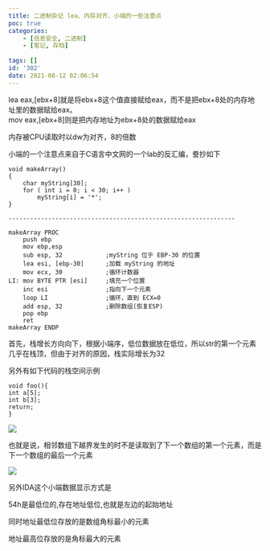 ```yaml
---
title: 二进制杂记 lea、内存对齐、小端的一些注意点
poc: true
categories:
    - [信息安全, 二进制]
    - [笔记, 存档]
    
tags: []
id: '302'
date: 2021-08-12 02:06:54
---
```


lea eax,\[ebx+8\]就是将ebx+8这个值直接赋给eax，而不是把ebx+8处的内存地址里的数据赋给eax。  
mov eax,\[ebx+8\]则是把内存地址为ebx+8处的数据赋给eax

内存被CPU读取时以dw为对齐，8的倍数

小端的一个注意点来自于C语言中文网的一个lab的反汇编，誊抄如下

```
void makeArray()
{
    char myString[30];
    for ( int i = 0; i < 30; i++ )
        myString[i] = '*';
}

---------------------------------------------------------------

makeArray PROC
    push ebp
    mov ebp,esp
    sub esp, 32            ;myString 位于 EBP-30 的位置
    lea esi, [ebp-30]      ;加载 myString 的地址
    mov ecx, 30            ;循环计数器
LI: mov BYTE PTR [esi]     ;填充一个位置
    inc esi                ;指向下一个元素
    loop LI                ;循环，直到 ECX=0
    add esp, 32            ;删除数组(恢复ESP)
    pop ebp
    ret
makeArray ENDP
```

首先，栈增长方向向下，根据小端序，低位数据放在低位，所以str的第一个元素几乎在栈顶，但由于对齐的原因，栈实际增长为32

另外有如下代码的栈空间示例

```
void foo(){
int a[5];
int b[3];
return;
}
```

![](https://raw.githubusercontent.com/Valkierja/ALLPIC/main/img/202303181056110.png)

也就是说，相邻数组下越界发生的时不是读取到了下一个数组的第一个元素，而是下一个数组的最后一个元素

![](https://raw.githubusercontent.com/Valkierja/ALLPIC/main/img/202303181055415.png)

另外IDA这个小端数据显示方式是

54h是最低位的,存在地址低位,也就是左边的起始地址

同时地址最低位存放的是数组角标最小的元素

地址最高位存放的是角标最大的元素